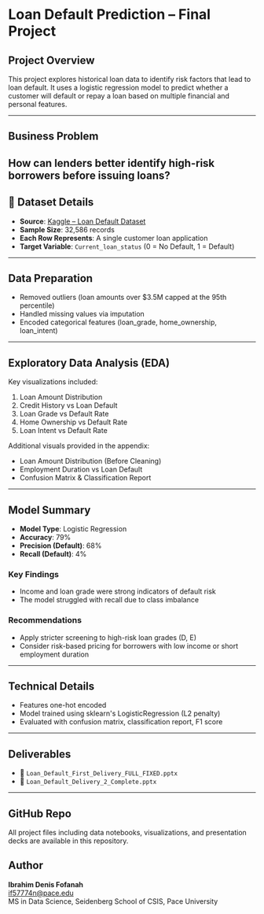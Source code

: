 #  Loan Default Prediction – Final Project

## Project Overview
This project explores historical loan data to identify risk factors that lead to loan default. It uses a logistic regression model to predict whether a customer will default or repay a loan based on multiple financial and personal features.

---

## Business Problem
How can lenders better identify high-risk borrowers before issuing loans?
---

## 📁 Dataset Details
- **Source**: [Kaggle – Loan Default Dataset](https://www.kaggle.com/datasets/nikhil1e9/loan-default)
- **Sample Size**: 32,586 records
- **Each Row Represents**: A single customer loan application
- **Target Variable**: `Current_loan_status` (0 = No Default, 1 = Default)

---

## Data Preparation
- Removed outliers (loan amounts over $3.5M capped at the 95th percentile)
- Handled missing values via imputation
- Encoded categorical features (loan_grade, home_ownership, loan_intent)

---

## Exploratory Data Analysis (EDA)
Key visualizations included:
1. Loan Amount Distribution
2. Credit History vs Loan Default
3. Loan Grade vs Default Rate
4. Home Ownership vs Default Rate
5. Loan Intent vs Default Rate

Additional visuals provided in the appendix:
- Loan Amount Distribution (Before Cleaning)
- Employment Duration vs Loan Default
- Confusion Matrix & Classification Report

---

## Model Summary
- **Model Type**: Logistic Regression
- **Accuracy**: 79%
- **Precision (Default)**: 68%
- **Recall (Default)**: 4%

### Key Findings
- Income and loan grade were strong indicators of default risk
- The model struggled with recall due to class imbalance

### Recommendations
- Apply stricter screening to high-risk loan grades (D, E)
- Consider risk-based pricing for borrowers with low income or short employment duration

---

## Technical Details
- Features one-hot encoded
- Model trained using sklearn's LogisticRegression (L2 penalty)
- Evaluated with confusion matrix, classification report, F1 score

---

## Deliverables
- 📄 `Loan_Default_First_Delivery_FULL_FIXED.pptx`
- 📄 `Loan_Default_Delivery_2_Complete.pptx`

---

## GitHub Repo
All project files including data notebooks, visualizations, and presentation decks are available in this repository.



## Author
**Ibrahim Denis Fofanah**  
if57774n@pace.edu  
MS in Data Science, Seidenberg School of CSIS, Pace University
